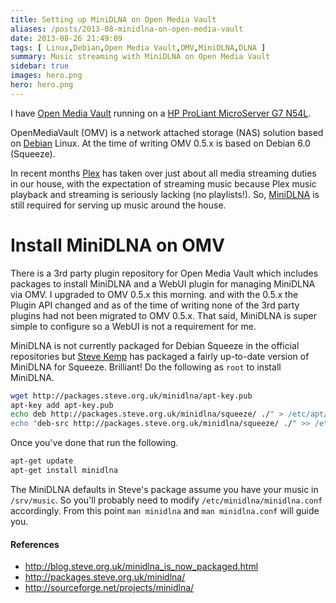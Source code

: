 ```yaml
---
title: Setting up MiniDLNA on Open Media Vault
aliases: /posts/2013-08-minidlna-on-open-media-vault
date: 2013-08-26 21:49:09
tags: [ Linux,Debian,Open Media Vault,OMV,MiniDLNA,DLNA ]
summary: Music streaming with MiniDLNA on Open Media Vault
sidebar: true
images: hero.png
hero: hero.png
---
```


I have [Open Media Vault](http://www.openmediavault.org/) running on a
[HP ProLiant MicroServer G7 N54L](http://www8.hp.com/uk/en/products/proliant-servers/product-detail.html?oid=5336624).

OpenMediaVault (OMV) is a network attached storage (NAS) solution based on
[Debian](http://www.debian.org) Linux. At the time of writing OMV 0.5.x is
based on Debian 6.0 (Squeeze).

In recent months [Plex](http://www.plexapp.com) has taken over just about all
media streaming duties in our house, with the expectation of streaming music
because Plex music playback and streaming is seriously lacking (no playlists!).
So, [MiniDLNA](http://sourceforge.net/projects/minidlna/) is still required for
serving up music around the house.

# Install MiniDLNA on OMV

There is a 3rd party plugin repository for Open Media Vault which includes
packages to install MiniDLNA and a WebUI plugin for managing MiniDLNA via OMV.
I upgraded to OMV 0.5.x this morning. and with the 0.5.x the Plugin API changed
and as of the time of writing none of the 3rd party plugins had not been migrated
to OMV 0.5.x. That said, MiniDLNA is super simple to configure so a WebUI is
not a requirement for me.

MiniDLNA is not currently packaged for Debian Squeeze in the official repositories but
[Steve Kemp](http://blog.steve.org.uk/minidlna_is_now_packaged.html) has packaged
a fairly up-to-date version of MiniDLNA for Squeeze. Brilliant! Do the following as
`root` to install MiniDLNA.

```bash
wget http://packages.steve.org.uk/minidlna/apt-key.pub
apt-key add apt-key.pub
echo deb http://packages.steve.org.uk/minidlna/squeeze/ ./" > /etc/apt/sources.list.d/minidlna.list
echo "deb-src http://packages.steve.org.uk/minidlna/squeeze/ ./" >> /etc/apt/sources.list.d/minidlna.list
```

Once you've done that run the following.

```bash
apt-get update
apt-get install minidlna
```

The MiniDLNA defaults in Steve's package assume you have your music in
`/srv/music`. So you'll probably need to modify `/etc/minidlna/minidlna.conf`
accordingly. From this point `man minidlna` and `man minidlna.conf` will
guide you.

#### References
  * <http://blog.steve.org.uk/minidlna_is_now_packaged.html>
  * <http://packages.steve.org.uk/minidlna/>
  * <http://sourceforge.net/projects/minidlna/>
